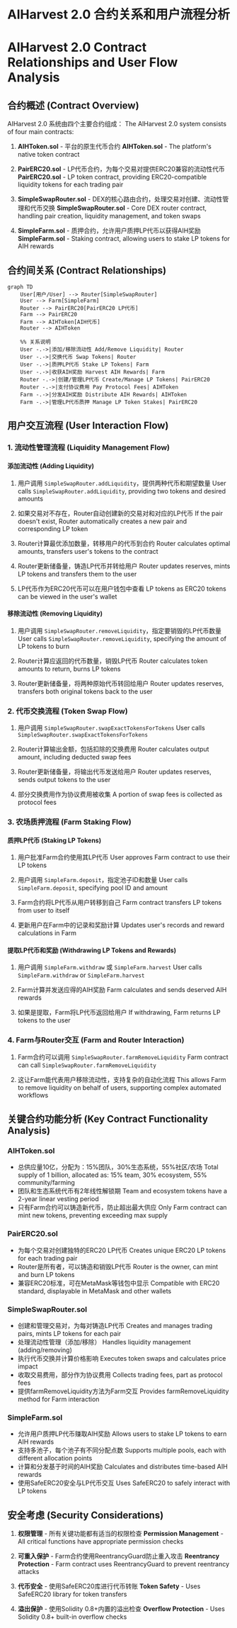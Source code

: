 # AIHarvest 2.0 合约关系和用户流程分析
# AIHarvest 2.0 Contract Relationships and User Flow Analysis

## 合约概述 (Contract Overview)

AIHarvest 2.0 系统由四个主要合约组成：
The AIHarvest 2.0 system consists of four main contracts:

1. **AIHToken.sol** - 平台的原生代币合约
   **AIHToken.sol** - The platform's native token contract

2. **PairERC20.sol** - LP代币合约，为每个交易对提供ERC20兼容的流动性代币
   **PairERC20.sol** - LP token contract, providing ERC20-compatible liquidity tokens for each trading pair

3. **SimpleSwapRouter.sol** - DEX的核心路由合约，处理交易对创建、流动性管理和代币交换
   **SimpleSwapRouter.sol** - Core DEX router contract, handling pair creation, liquidity management, and token swaps

4. **SimpleFarm.sol** - 质押合约，允许用户质押LP代币以获得AIH奖励
   **SimpleFarm.sol** - Staking contract, allowing users to stake LP tokens for AIH rewards

## 合约间关系 (Contract Relationships)

```mermaid
graph TD
    User[用户/User] --> Router[SimpleSwapRouter]
    User --> Farm[SimpleFarm]
    Router --> PairERC20[PairERC20 LP代币]
    Farm --> PairERC20
    Farm --> AIHToken[AIH代币]
    Router --> AIHToken
    
    %% 关系说明
    User -.->|添加/移除流动性 Add/Remove Liquidity| Router
    User -.->|交换代币 Swap Tokens| Router
    User -.->|质押LP代币 Stake LP Tokens| Farm
    User -.->|收获AIH奖励 Harvest AIH Rewards| Farm
    Router -.->|创建/管理LP代币 Create/Manage LP Tokens| PairERC20
    Router -.->|支付协议费用 Pay Protocol Fees| AIHToken
    Farm -.->|分发AIH奖励 Distribute AIH Rewards| AIHToken
    Farm -.->|管理LP代币质押 Manage LP Token Stakes| PairERC20
```

## 用户交互流程 (User Interaction Flow)

### 1. 流动性管理流程 (Liquidity Management Flow)

#### 添加流动性 (Adding Liquidity)
1. 用户调用 `SimpleSwapRouter.addLiquidity`，提供两种代币和期望数量
   User calls `SimpleSwapRouter.addLiquidity`, providing two tokens and desired amounts

2. 如果交易对不存在，Router自动创建新的交易对和对应的LP代币
   If the pair doesn't exist, Router automatically creates a new pair and corresponding LP token

3. Router计算最优添加数量，转移用户的代币到合约
   Router calculates optimal amounts, transfers user's tokens to the contract

4. Router更新储备量，铸造LP代币并转给用户
   Router updates reserves, mints LP tokens and transfers them to the user

5. LP代币作为ERC20代币可以在用户钱包中查看
   LP tokens as ERC20 tokens can be viewed in the user's wallet

#### 移除流动性 (Removing Liquidity)
1. 用户调用 `SimpleSwapRouter.removeLiquidity`，指定要销毁的LP代币数量
   User calls `SimpleSwapRouter.removeLiquidity`, specifying the amount of LP tokens to burn

2. Router计算应返回的代币数量，销毁LP代币
   Router calculates token amounts to return, burns LP tokens

3. Router更新储备量，将两种原始代币转回给用户
   Router updates reserves, transfers both original tokens back to the user

### 2. 代币交换流程 (Token Swap Flow)

1. 用户调用 `SimpleSwapRouter.swapExactTokensForTokens`
   User calls `SimpleSwapRouter.swapExactTokensForTokens`

2. Router计算输出金额，包括扣除的交换费用
   Router calculates output amount, including deducted swap fees

3. Router更新储备量，将输出代币发送给用户
   Router updates reserves, sends output tokens to the user

4. 部分交换费用作为协议费用被收集
   A portion of swap fees is collected as protocol fees

### 3. 农场质押流程 (Farm Staking Flow)

#### 质押LP代币 (Staking LP Tokens)
1. 用户批准Farm合约使用其LP代币
   User approves Farm contract to use their LP tokens

2. 用户调用 `SimpleFarm.deposit`，指定池子ID和数量
   User calls `SimpleFarm.deposit`, specifying pool ID and amount

3. Farm合约将LP代币从用户转移到自己
   Farm contract transfers LP tokens from user to itself

4. 更新用户在Farm中的记录和奖励计算
   Updates user's records and reward calculations in Farm

#### 提取LP代币和奖励 (Withdrawing LP Tokens and Rewards)
1. 用户调用 `SimpleFarm.withdraw` 或 `SimpleFarm.harvest`
   User calls `SimpleFarm.withdraw` or `SimpleFarm.harvest`

2. Farm计算并发送应得的AIH奖励
   Farm calculates and sends deserved AIH rewards

3. 如果是提取，Farm将LP代币返回给用户
   If withdrawing, Farm returns LP tokens to the user

### 4. Farm与Router交互 (Farm and Router Interaction)

1. Farm合约可以调用 `SimpleSwapRouter.farmRemoveLiquidity`
   Farm contract can call `SimpleSwapRouter.farmRemoveLiquidity`

2. 这让Farm能代表用户移除流动性，支持复杂的自动化流程
   This allows Farm to remove liquidity on behalf of users, supporting complex automated workflows

## 关键合约功能分析 (Key Contract Functionality Analysis)

### AIHToken.sol
- 总供应量10亿，分配为：15%团队，30%生态系统，55%社区/农场
  Total supply of 1 billion, allocated as: 15% team, 30% ecosystem, 55% community/farming
- 团队和生态系统代币有2年线性解锁期
  Team and ecosystem tokens have a 2-year linear vesting period
- 只有Farm合约可以铸造新代币，防止超出最大供应
  Only Farm contract can mint new tokens, preventing exceeding max supply

### PairERC20.sol
- 为每个交易对创建独特的ERC20 LP代币
  Creates unique ERC20 LP tokens for each trading pair
- Router是所有者，可以铸造和销毁LP代币
  Router is the owner, can mint and burn LP tokens
- 兼容ERC20标准，可在MetaMask等钱包中显示
  Compatible with ERC20 standard, displayable in MetaMask and other wallets

### SimpleSwapRouter.sol
- 创建和管理交易对，为每对铸造LP代币
  Creates and manages trading pairs, mints LP tokens for each pair
- 处理流动性管理（添加/移除）
  Handles liquidity management (adding/removing)
- 执行代币交换并计算价格影响
  Executes token swaps and calculates price impact
- 收取交易费用，部分作为协议费用
  Collects trading fees, part as protocol fees
- 提供farmRemoveLiquidity方法为Farm交互
  Provides farmRemoveLiquidity method for Farm interaction

### SimpleFarm.sol
- 允许用户质押LP代币赚取AIH奖励
  Allows users to stake LP tokens to earn AIH rewards
- 支持多池子，每个池子有不同分配点数
  Supports multiple pools, each with different allocation points
- 计算和分发基于时间的AIH奖励
  Calculates and distributes time-based AIH rewards
- 使用SafeERC20安全与LP代币交互
  Uses SafeERC20 to safely interact with LP tokens

## 安全考虑 (Security Considerations)

1. **权限管理** - 所有关键功能都有适当的权限检查
   **Permission Management** - All critical functions have appropriate permission checks

2. **可重入保护** - Farm合约使用ReentrancyGuard防止重入攻击
   **Reentrancy Protection** - Farm contract uses ReentrancyGuard to prevent reentrancy attacks

3. **代币安全** - 使用SafeERC20库进行代币转账
   **Token Safety** - Uses SafeERC20 library for token transfers

4. **溢出保护** - 使用Solidity 0.8+内置的溢出检查
   **Overflow Protection** - Uses Solidity 0.8+ built-in overflow checks 